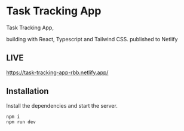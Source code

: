 # Task Tracking App

Task Tracking App,

building with React, Typescript and Tailwind CSS.
published to Netlify

## LIVE

https://task-tracking-app-rbb.netlify.app/

## Installation

Install the dependencies and start the server.

```sh
npm i
npm run dev
```
